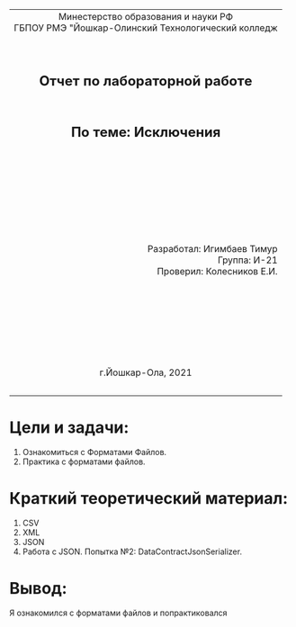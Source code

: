 <table style="width: 100%;">
  <tr>
    <td style="text-align: center; border: none;"> 
    Минестерство образования и науки РФ <br>
    ГБПОУ РМЭ "Йошкар-Олинский Технологический колледж </td>
  </tr>
  <tr>
    <td style="text-align: center; border: none; height: 15em;"><h2>Отчет по лабораторной работe<h2><br>
    По теме: Исключения 
    </td>
  </tr>
  <tr>
    <td style="text-align: right; border: none; height: 20em;">
      Разработал: Игимбаев Тимур<br/>
      Группа: И-21<br/>
      Проверил: Колесников Е.И.       
    </td>
  </tr>
  <tr>
    <td style="text-align: center; border: none; height: 5em;">
    г.Йошкар-Ола, 2021</td>
  </tr>
</table>

<div style="page-break-after: always;"></div>

# Цели и задачи:
1. Ознакомиться с Форматами Файлов.
2. Практика с форматами файлов.

# Краткий теоретический материал:
1. CSV
2. XML
3. JSON
4. Работа с JSON. Попытка №2: DataContractJsonSerializer.
# Вывод:
 Я ознакомился с форматами файлов и попрактиковался 